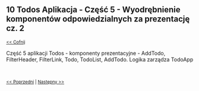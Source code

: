 ## 10 Todos Aplikacja - Część 5 -  Wyodrębnienie komponentów odpowiedzialnych za prezentację cz. 2
<sub>[<< Cofnij](https://github.com/donatuss/Redux-Start-Egghead/blob/master/README.md)</sub><br/>

Część 5 aplikacji Todos - komponenty prezentacyjne - AddTodo, FilterHeader, FilterLink, Todo, TodoList, AddTodo. Logika zarządza TodoApp 

 <br/>
 
 <sub>[<< Poprzedni](https://github.com/donatuss/Redux-Start-Egghead/blob/master/09-todoapp-extracting-presentional/README.md)
  | [Następny >>](https://github.com/donatuss/Redux-Start-Egghead/blob/master/11-todoapp-extracting-container/README.md)
 </sub>